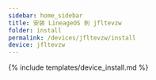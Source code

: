 ```yaml
---
sidebar: home_sidebar
title: 安装 LineageOS 到 jfltevzw
folder: install
permalink: /devices/jfltevzw/install
device: jfltevzw
---
```

{% include templates/device_install.md %}
